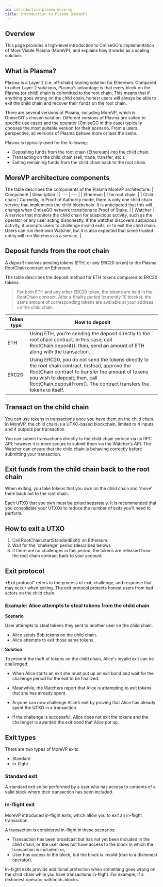 ```yaml
---
id: introduction-plasma-more-vp
title: Introduction to Plasma (MoreVP)
---
```


## Overview
This page provides a high-level introduction to OmiseGO's implementation of More Viable Plasma (MoreVP), and explains how it works as a scaling solution.

## What is Plasma?
Plasma is a Layer 2 (i.e. off-chain) scaling solution for Ethereum. Compared to other Layer 2 solutions, Plasma's advantage is that every block on the Plasma (or child) chain is committed to the root chain. This means that if anything goes wrong on the child chain, honest users will always be able to exit the child chain and recover their funds on the root chain.

There are several versions of Plasma, including MoreVP, which is OmiseGO's chosen solution. 
Different versions of Plasma are suited to specific use cases and the operator (OmiseGO in this case) typically chooses the most suitable version for their scenario. From a users perspective, all versions of Plasma behave more or less the same.

Plasma is typically used for the following:

* Depositing funds from the root chain (Ethereum) into the child chain.
* Transacting on the child chain (sell, trade, transfer, etc.).
* Exiting remaining funds from the child chain back to the root chain.

## MoreVP architecture components
The table describes the components of the Plasma MoreVP architecture:
| Component | Description |
| ---       | ---         |
| Ethereum  | The root chain. |
| Child chain | Currently, in Proof of Authority mode, there is only one child chain service that implements the child blockchain. It is anticipated that this will change when OmiseGO network transitions to Proof of Stake. |
| Watcher | A service that monitors the child chain for suspicious activity, such as the operator or any user acting dishonestly. If the watcher discovers suspicious activity, it prompts users to challenge invalid exits, or to exit the child chain. Users can run their own Watcher, but it is also expected that some trusted entity will run Watchers as a service. |

## Deposit funds from the root chain
A *deposit* involves sending tokens (ETH, or any ERC20 token) to the Plasma RootChain contract on Ethereum.

The table describes the deposit method for ETH tokens compared to ERC20 tokens:
> For both ETH and any other ERC20 token, the tokens are held in the RootChain contract. After a finality period (currently 10 blocks), the same amount of corresponding tokens are available at your address on the child chain.

| Token type | How to deposit |
| ---        | ---            |
| ETH | Using ETH, you're sending the deposit directly to the root chain contract. In this case, call RootChain.deposit();  then, send an amount of ETH along with the transaction. |
| ERC20 | Using ERC20, you do not send the tokens directly to the root chain contract. Instead, approve the RootChain contract to transfer the amount of tokens you wish to deposit; then, call RootChain.depositFrom(). The contract transfers the tokens to itself. |

## Transact on the child chain
You can use tokens in transactions once you have them on the child chain. In MoreVP, the child chain is a UTXO-based blockchain, limited to 4 inputs and 4 outputs per transaction.

You can submit transactions directly to the child chain service via its RPC API; however it is more secure to submit them via the Watcher's API. The Watcher can ensure that the child chain is behaving correctly before submitting your transaction.

## Exit funds from the child chain back to the root chain
When exiting, you take tokens that you own on the child chain and 'move' them back out to the root chain.

Each UTXO that you own must be exited separately. It is recommended that you consolidate your UTXOs to reduce the number of exits you'll need to perform.

## How to exit a UTXO
1. Call RootChain.startStandardExit() on Ethereum.
2. Wait for the 'challenge' period (described below).
3. If there are no challenges in this period, the tokens are released from the root chain contract back
to your account.

## Exit protocol
*Exit protocol" refers to the process of exit, challenge, and response that may occur when exiting. The exit protocol protects honest users from bad actors on the child chain.

### Example: Alice attempts to steal tokens from the child chain

**Scenario**

User attempts to steal tokens they sent to another user on the child chain.

* Alice sends Bob tokens on the child chain.
* Alice attempts to exit those same tokens.

**Solution**

To prevent the theft of tokens on the child chain, Alice's invalid exit can be challenged:

* When Alice starts an exit she must put up an exit bond and wait for the challenge period for the exit to be finalized.

* Meanwhile, the Watchers report that Alice is attempting to exit tokens that she has already spent.

* Anyone can now challenge Alice’s exit by proving that Alice has already spent the UTXO in a transaction.

* If the challenge is successful, Alice does not exit the tokens and the challenger is awarded the exit bond that Alice put up.

## Exit types
There are two types of MoreVP exits:

* Standard
* In-flight

### Standard exit

A standard exit an be performed by a user who has access to contents of a valid block where their transaction has been included.

### In-flight exit

MoreVP introduced in-flight exits, which allow you to exit an in-flight transaction.

A transaction is considered in-flight in these scenarios:

* Transaction has been broadcast but has not yet been included in the child chain, or the user does not have access to the block in which the transaction is included; or,
* User has access to the block, but the block is invalid (due to a dishonest operator).

In-flight exits provide additional protection when something goes wrong on the child chain while you have transactions in-flight. For example, if a dishonest operator withholds blocks.







